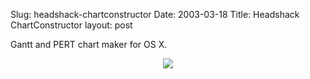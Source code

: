 Slug: headshack-chartconstructor
Date: 2003-03-18
Title: Headshack ChartConstructor
layout: post

Gantt and PERT chart maker for OS X.

<div align="center"><a href="http://www.headshack.com/software/chartConstructor/"><img border="0" src="http://www.headshack.com/media/chartConstructor/ganttScreenSmall.jpg" /></a></div>
